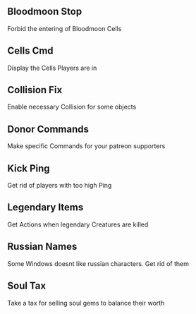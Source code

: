 ## Bloodmoon Stop

Forbid the entering of Bloodmoon Cells

## Cells Cmd

Display the Cells Players are in

## Collision Fix 

Enable necessary Collision for some objects

## Donor Commands

Make specific Commands for your patreon supporters

## Kick Ping

Get rid of players with too high Ping

## Legendary Items

Get Actions when legendary Creatures are killed


## Russian Names

Some Windows doesnt like russian characters. Get rid of them

## Soul Tax 

Take a tax for selling soul gems to balance their worth